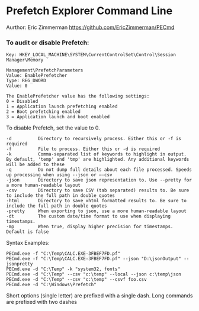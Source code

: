 #

#  Prefetch Explorer Command Line 
Aurthor: Eric Zimmerman
https://github.com/EricZimmerman/PECmd

### To audit or disable Prefetch:

```
Key: HKEY_LOCAL_MACHINE\SYSTEM\CurrentControlSet\Control\Session Manager\Memory `

Management\PrefetchParameters
Value: EnablePrefetcher
Type: REG_DWORD
Value: 0
```

```
The EnablePrefetcher value has the following settings:
0 = Disabled
1 = Application launch prefetching enabled
2 = Boot prefetching enabled
3 = Application launch and boot enabled
```
To disable Prefetch, set the value to 0.
```
-d          Directory to recursively process. Either this or -f is required
-f          File to process. Either this or -d is required
-k          Comma-separated list of keywords to highlight in output. By default, 'temp' and 'tmp' are highlighted. Any additional keywords will be added to these
-q          Do not dump full details about each file processed. Speeds up processing when using --json or –-csv
-json       Directory to save json representation to. Use --pretty for a more human-readable layout
-csv        Directory to save CSV (tab separated) results to. Be sure to include the full path in double quotes
-html       Directory to save xhtml formatted results to. Be sure to include the full path in double quotes
-pretty     When exporting to json, use a more human-readable layout
-dt         The custom date/time format to use when displaying timestamps. 
-mp         When true, display higher precision for timestamps. Default is false
```
Syntax Examples: 
```
PECmd.exe -f "C:\Temp\CALC.EXE-3FBEF7FD.pf"
PECmd.exe -f "C:\Temp\CALC.EXE-3FBEF7FD.pf" --json "D:\jsonOutput" --jsonpretty
PECmd.exe -d "C:\Temp" -k "system32, fonts"
PECmd.exe -d "C:\Temp" --csv "c:\temp" --local --json c:\temp\json
PECmd.exe -d "C:\Temp" --csv "c:\temp" --csvf foo.csv
PECmd.exe -d "C:\Windows\Prefetch"
```
Short options (single letter) are prefixed with a single dash. Long commands are prefixed with two dashes